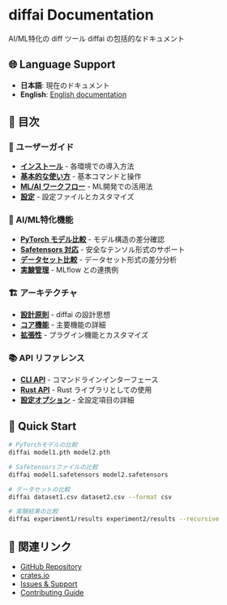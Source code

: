 # diffai Documentation

AI/ML特化の diff ツール diffai の包括的なドキュメント

## 🌐 Language Support

- **日本語**: 現在のドキュメント
- **English**: [English documentation](index_ja.md)

## 📖 目次

### 🚀 ユーザーガイド
- [**インストール**](user-guide/installation_ja.md) - 各環境での導入方法
- [**基本的な使い方**](user-guide/basic-usage_ja.md) - 基本コマンドと操作
- [**ML/AI ワークフロー**](user-guide/ml-workflows_ja.md) - ML開発での活用法
- [**設定**](user-guide/configuration_ja.md) - 設定ファイルとカスタマイズ

### 🤖 AI/ML特化機能
- [**PyTorch モデル比較**](examples/pytorch-models_ja.md) - モデル構造の差分確認
- [**Safetensors 対応**](examples/safetensors_ja.md) - 安全なテンソル形式のサポート
- [**データセット比較**](examples/datasets_ja.md) - データセット形式の差分分析
- [**実験管理**](examples/experiments_ja.md) - MLflow との連携例

### 🏗️ アーキテクチャ
- [**設計原則**](architecture/design-principles_ja.md) - diffai の設計思想
- [**コア機能**](architecture/core-features_ja.md) - 主要機能の詳細
- [**拡張性**](architecture/extensibility_ja.md) - プラグイン機能とカスタマイズ

### 📚 API リファレンス
- [**CLI API**](api/cli_ja.md) - コマンドラインインターフェース
- [**Rust API**](api/rust_ja.md) - Rust ライブラリとしての使用
- [**設定オプション**](api/config_ja.md) - 全設定項目の詳細

## 🎯 Quick Start

```bash
# PyTorchモデルの比較
diffai model1.pth model2.pth

# Safetensorsファイルの比較
diffai model1.safetensors model2.safetensors

# データセットの比較
diffai dataset1.csv dataset2.csv --format csv

# 実験結果の比較
diffai experiment1/results experiment2/results --recursive
```

## 🔗 関連リンク

- [GitHub Repository](https://github.com/kako-jun/diffai)
- [crates.io](https://crates.io/crates/diffai)
- [Issues & Support](https://github.com/kako-jun/diffai/issues)
- [Contributing Guide](../CONTRIBUTING_ja.md)